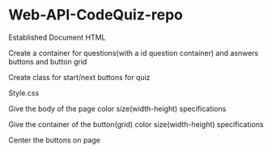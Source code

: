 # Web-API-CodeQuiz-repo

Established Document HTML

Create a container for questions(with a id question container) and asnwers buttons and button grid

Create class for start/next buttons for quiz

Style.css 

Give the body of the page color size(width-height) specifications 

Give the container of the button(grid) color size(width-height) specifications 

Center the buttons on page